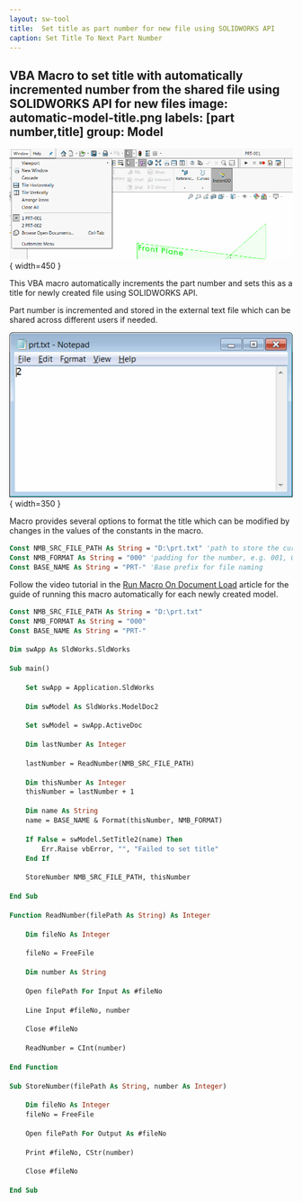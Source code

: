 ```yaml
---
layout: sw-tool
title:  Set title as part number for new file using SOLIDWORKS API
caption: Set Title To Next Part Number
---
```

 VBA Macro to set title with automatically incremented number from the shared file using SOLIDWORKS API for new files
image: automatic-model-title.png
labels: [part number,title]
group: Model
---
![Model title set to part number](automatic-model-title.png){ width=450 }

This VBA macro automatically increments the part number and sets this as a title for newly created file using SOLIDWORKS API.

Part number is incremented and stored in the external text file which can be shared across different users if needed.

![Current part number value in the text file](part-number-storage-file.png){ width=350 }

Macro provides several options to format the title which can be modified by changes in the values of the constants in the macro.

~~~ vb
Const NMB_SRC_FILE_PATH As String = "D:\prt.txt" 'path to store the current part index
Const NMB_FORMAT As String = "000" 'padding for the number, e.g. 001, 002, instead of 1, 2
Const BASE_NAME As String = "PRT-" 'Base prefix for file naming
~~~

Follow the video tutorial in the [Run Macro On Document Load](/docs/codestack/solidworks-api/application/documents/handle-document-load/) article for the guide of running this macro automatically for each newly created model.

~~~ vb
Const NMB_SRC_FILE_PATH As String = "D:\prt.txt"
Const NMB_FORMAT As String = "000"
Const BASE_NAME As String = "PRT-"

Dim swApp As SldWorks.SldWorks

Sub main()

    Set swApp = Application.SldWorks
        
    Dim swModel As SldWorks.ModelDoc2
        
    Set swModel = swApp.ActiveDoc
    
    Dim lastNumber As Integer
    
    lastNumber = ReadNumber(NMB_SRC_FILE_PATH)
    
    Dim thisNumber As Integer
    thisNumber = lastNumber + 1
    
    Dim name As String
    name = BASE_NAME & Format(thisNumber, NMB_FORMAT)
    
    If False = swModel.SetTitle2(name) Then
        Err.Raise vbError, "", "Failed to set title"
    End If
    
    StoreNumber NMB_SRC_FILE_PATH, thisNumber
    
End Sub

Function ReadNumber(filePath As String) As Integer
    
    Dim fileNo As Integer

    fileNo = FreeFile
    
    Dim number As String
    
    Open filePath For Input As #fileNo
        
    Line Input #fileNo, number
    
    Close #fileNo
    
    ReadNumber = CInt(number)
    
End Function

Sub StoreNumber(filePath As String, number As Integer)
    
    Dim fileNo As Integer
    fileNo = FreeFile
    
    Open filePath For Output As #fileNo
    
    Print #fileNo, CStr(number)
    
    Close #fileNo
    
End Sub
~~~


